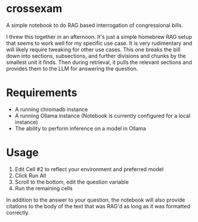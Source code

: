 # crossexam
A simple notebook to do RAG based interrogation of congressional bills. 

I threw this together in an afternoon. It's just a simple homebrew RAG setup that seems to work well for my specific use case.
It is very rudimentary and will likely require tweaking for other use cases. This one breaks the bill down into sections, subsections, and further divisions and chunks by the smallest unit it finds. Then during retrieval,
it pulls the relevant sections and provides them to the LLM for answering the question. 

# Requirements
- A running chromadb instance
- A running Ollama instance (Notebook is currently configured for a local instance)
- The ability to perform inference on a model in Ollama

# Usage
1) Edit Cell #2 to reflect your environment and preferred model
2) Click Run All
3) Scroll to the bottom, edit the question variable
4) Run the remaining cells

In addition to the answer to your question, the notebook will also provide citations to the body of the text that was RAG'd as long as it was formatted correctly.